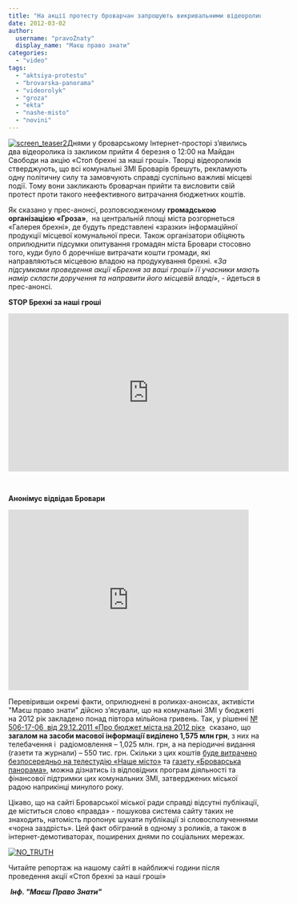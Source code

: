 ```yaml
---
title: "На акції протесту броварчан запрошують викривальними відеороликами"
date: 2012-03-02
author: 
  username: "pravoZnaty"
  display_name: "Маєш право знати"
categories: 
  - "video"
tags: 
  - "aktsiya-protestu"
  - "brovarska-panorama"
  - "videorolyk"
  - "groza"
  - "ekta"
  - "nashe-misto"
  - "novini"
---
```


[![](https://mpz.brovary.org/wp-content/uploads/2012/03/screen_teaser2.jpg "screen_teaser2")](https://mpz.brovary.org/wp-content/uploads/2012/03/screen_teaser2.jpg)Днями у броварському Інтернет-просторі з’явились два відеоролика із закликом прийти 4 березня о 12:00 на Майдан Свободи на акцію «Стоп брехні за наші гроші». Творці відеороликів стверджують, що всі комунальні ЗМІ Броварів брешуть, рекламують одну політичну силу та замовчують справді суспільно важливі місцеві події. Тому вони закликають броварчан прийти та висловити свій протест проти такого неефективного витрачання бюджетних коштів. <!--more-->

Як сказано у прес-анонсі, розповсюдженому **громадською організацією «Гроза»**,  на центральній площі міста розгорнеться «Галерея брехні», де будуть представлені «зразки» інформаційної продукції місцевої комунальної преси. Також організатори обіцяють оприлюднити підсумки опитування громадян міста Бровари стосовно того, куди було б доречніше витрачати кошти громади, які направляються місцевою владою на продукування брехні. «_За підсумками проведення акції «Брехня за ваші гроші» її учасники мають намір скласти доручення та направити його місцевій владі_», - йдеться в прес-анонсі.

**STOP Брехні за наші гроші**

<iframe src="http://www.youtube.com/embed/DfBXIVuHLE8" frameborder="0" width="560" height="315"></iframe>

 

**Анонімус відвідав Бровари**

<iframe src="http://www.youtube.com/embed/-wfrB5wK2f8" frameborder="0" width="480" height="360"></iframe>

Перевіривши окремі факти, оприлюднені в роликах-анонсах, активісти "Маєш право знати" дійсно з’ясували, що на комунальні ЗМІ у бюджеті на 2012 рік закладено понад півтора мільйона гривень. Так, у рішенні [№ 506-17-06  від 29.12.2011 «Про бюджет міста на 2012 рік»](http://docs.pravo-znaty.org.ua/p15/29.12.2011/506-17-06)  сказано, що **загалом на засоби масової інформації виділено 1,575 млн грн**, з них на телебачення і  радіомовлення – 1,025 млн. грн, а на періодичні видання (газети та журнали) – 550 тис. грн. Скільки з цих коштів [буде витрачено безпосередньо на телестудію «Наше місто»](http://docs.pravo-znaty.org.ua/p46/29.12.2011/475-17-06) та [газету «Броварська панорама»](http://docs.pravo-znaty.org.ua/p43/29.12.2011/478-17-06), можна дізнатись із відповідних програм діяльності та фінансової підтримки цих комунальних ЗМІ, затверджених міської радою наприкінці минулого року.

Цікаво, що на сайті Броварської міської ради справді відсутні публікації, де міститься слово «правда» - пошукова система сайту таких не знаходить, натомість пропонує шукати публікації зі словосполученнями «чорна заздрість». Цей факт обіграний в одному з роликів, а також в інтернет-демотиваторах, поширених днями по соціальних мережах.

[![](https://mpz.brovary.org/wp-content/uploads/2012/03/NO_TRUTH1.jpg "NO_TRUTH")](https://mpz.brovary.org/wp-content/uploads/2012/03/NO_TRUTH1.jpg)

Читайте репортаж на нашому сайті в найближчі години після проведення акції «Стоп брехні за наші гроші»

 _**Інф. "Маєш Право Знати"**_
